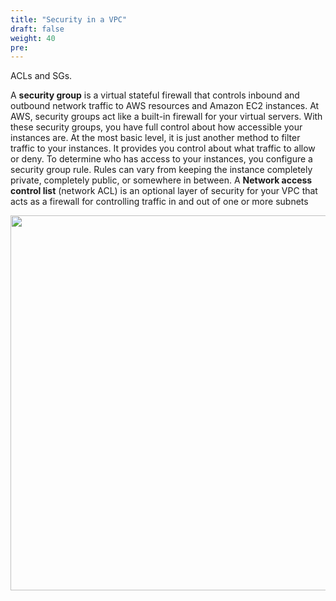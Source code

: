 ```yaml
---
title: "Security in a VPC"
draft: false
weight: 40
pre: 
---
```



ACLs and SGs.

A **security group** is a virtual stateful firewall that controls inbound and outbound network traffic to AWS resources and Amazon EC2 instances. At AWS, security groups act like a built-in firewall for your virtual servers. With these security groups, you have full control about how accessible your instances are.
At the most basic level, it is just another method to filter traffic to your instances. It provides you control about what traffic to allow or deny. To determine who has access to your instances, you configure a security group rule. Rules can vary from keeping the instance completely private, completely public, or somewhere in between.
A **Network access control list** (network ACL) is an optional layer of security for your VPC that acts as a firewall for controlling traffic in and out of one or more subnets

<img src='../images/sg_nacl.png' width='600px'>










